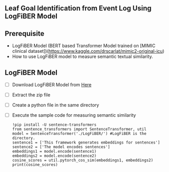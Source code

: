 ## Leaf Goal Identification from Event Log Using LogFiBER Model
## Prerequisite
 - LogFiBER Model (BERT based Transformer Model trained on [MIMIC clinical dataset])(https://www.kaggle.com/drscarlat/mimic2-original-icu) 
 - How to use LogFiBER model to measure semantic textual similarity.
## LogFiBER Model
 - [ ] Download LogFiBER Model from [Here](https://www.dropbox.com/s/mzkhns1e7qkh7mf/LogFiBER.zip?dl=1)
 - [ ] Extract the zip file
 - [ ] Create a python file in the same directory
 - [ ] Execute the sample code for measuring semantic similarity

       !pip install -U sentence-transformers
       from sentence_transformers import SentenceTransformer, util
       model = SentenceTransformer('./LogFiBER/') #LogFiBER is the directory.
       sentence1 = ['This framework generates embeddings for sentences']
       sentence2 = ['The model encodes sentences']
       embeddings1 = model.encode(sentence1)
       embeddings2 = model.encode(sentence2)
       cosine_scores = util.pytorch_cos_sim(embeddings1, embeddings2)
       print(cosine_scores)
   
    
